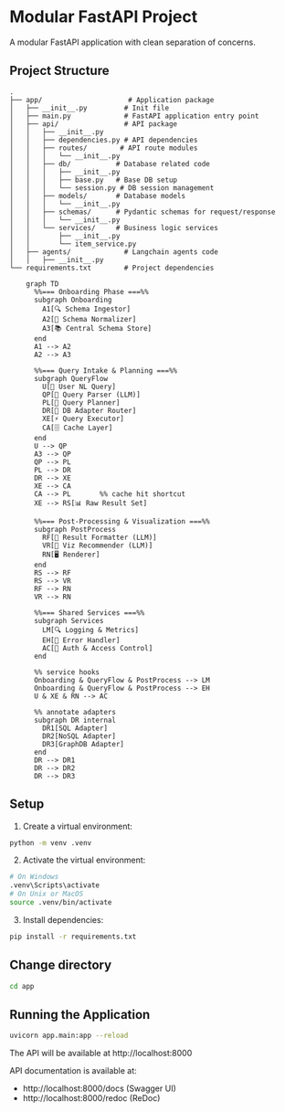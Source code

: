 # Modular FastAPI Project

A modular FastAPI application with clean separation of concerns.

## Project Structure

```
.
├── app/                     # Application package
│   ├── __init__.py         # Init file
│   ├── main.py             # FastAPI application entry point
│   ├── api/                # API package
│   │   ├── __init__.py     
│   │   ├── dependencies.py # API dependencies
│   │   ├── routes/        # API route modules
│   │   │   └── __init__.py
│   │   ├── db/           # Database related code
│   │   │   ├── __init__.py
│   │   │   ├── base.py   # Base DB setup
│   │   │   └── session.py # DB session management
│   │   ├── models/       # Database models
│   │   │   └── __init__.py
│   │   ├── schemas/      # Pydantic schemas for request/response
│   │   │   └── __init__.py
│   │   └── services/     # Business logic services
│   │       ├── __init__.py
│   │       └── item_service.py
│   ├── agents/             # Langchain agents code
│   │   ├── __init__.py
└── requirements.txt        # Project dependencies
```
```
    graph TD
      %%=== Onboarding Phase ===%%
      subgraph Onboarding
        A1[🔍 Schema Ingestor]
        A2[🔄 Schema Normalizer]
        A3[📚 Central Schema Store]
      end
      A1 --> A2
      A2 --> A3
    
      %%=== Query Intake & Planning ===%%
      subgraph QueryFlow
        U[💬 User NL Query] 
        QP[🤖 Query Parser (LLM)]
        PL[🧩 Query Planner]
        DR[🚦 DB Adapter Router]
        XE[⚡ Query Executor]
        CA[🗄️ Cache Layer]
      end
      U --> QP
      A3 --> QP
      QP --> PL
      PL --> DR
      DR --> XE
      XE --> CA
      CA --> PL       %% cache hit shortcut
      XE --> RS[📊 Raw Result Set]
    
      %%=== Post-Processing & Visualization ===%%
      subgraph PostProcess
        RF[📝 Result Formatter (LLM)]
        VR[🎨 Viz Recommender (LLM)]
        RN[🖥️ Renderer]
      end
      RS --> RF
      RS --> VR
      RF --> RN
      VR --> RN
    
      %%=== Shared Services ===%%
      subgraph Services
        LM[🔍 Logging & Metrics]
        EH[🚨 Error Handler]
        AC[🔐 Auth & Access Control]
      end
    
      %% service hooks
      Onboarding & QueryFlow & PostProcess --> LM
      Onboarding & QueryFlow & PostProcess --> EH
      U & XE & RN --> AC
    
      %% annotate adapters
      subgraph DR internal
        DR1[SQL Adapter]
        DR2[NoSQL Adapter]
        DR3[GraphDB Adapter]
      end
      DR --> DR1
      DR --> DR2
      DR --> DR3
```
## Setup

1. Create a virtual environment:
```bash
python -m venv .venv
```

2. Activate the virtual environment:
```bash
# On Windows
.venv\Scripts\activate
# On Unix or MacOS
source .venv/bin/activate
```

3. Install dependencies:
```bash
pip install -r requirements.txt
```

## Change directory
```bash
cd app
```
## Running the Application
```bash
uvicorn app.main:app --reload
```

The API will be available at http://localhost:8000

API documentation is available at:
- http://localhost:8000/docs (Swagger UI)
- http://localhost:8000/redoc (ReDoc)
